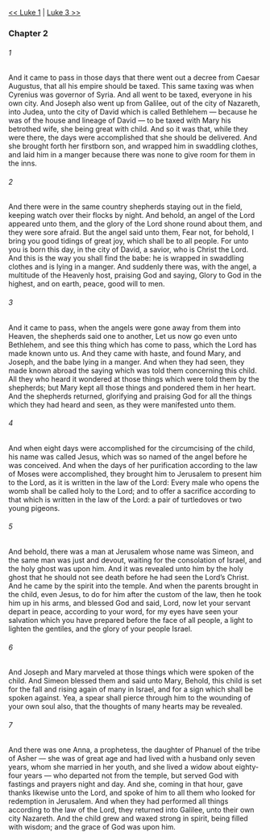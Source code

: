 [<< Luke 1](Luke%201.md)  |  [Luke 3 >>](Luke%203.md)

### Chapter 2
###### 1
And it came to pass in those days that there went out a decree from Caesar Augustus, that all his empire should be taxed. This same taxing was when Cyrenius was governor of Syria. And all went to be taxed, everyone in his own city. And Joseph also went up from Galilee, out of the city of Nazareth, into Judea, unto the city of David which is called Bethlehem — because he was of the house and lineage of David — to be taxed with Mary his betrothed wife, she being great with child. And so it was that, while they were there, the days were accomplished that she should be delivered. And she brought forth her firstborn son, and wrapped him in swaddling clothes, and laid him in a manger because there was none to give room for them in the inns.

###### 2
And there were in the same country shepherds staying out in the field, keeping watch over their flocks by night. And behold, an angel of the Lord appeared unto them, and the glory of the Lord shone round about them, and they were sore afraid. But the angel said unto them, Fear not, for behold, I bring you good tidings of great joy, which shall be to all people. For unto you is born this day, in the city of David, a savior, who is Christ the Lord. And this is the way you shall find the babe: he is wrapped in swaddling clothes and is lying in a manger. And suddenly there was, with the angel, a multitude of the Heavenly host, praising God and saying, Glory to God in the highest, and on earth, peace, good will to men.

###### 3
And it came to pass, when the angels were gone away from them into Heaven, the shepherds said one to another, Let us now go even unto Bethlehem, and see this thing which has come to pass, which the Lord has made known unto us. And they came with haste, and found Mary, and Joseph, and the babe lying in a manger. And when they had seen, they made known abroad the saying which was told them concerning this child. All they who heard it wondered at those things which were told them by the shepherds; but Mary kept all those things and pondered them in her heart. And the shepherds returned, glorifying and praising God for all the things which they had heard and seen, as they were manifested unto them.

###### 4
And when eight days were accomplished for the circumcising of the child, his name was called Jesus, which was so named of the angel before he was conceived. And when the days of her purification according to the law of Moses were accomplished, they brought him to Jerusalem to present him to the Lord, as it is written in the law of the Lord: Every male who opens the womb shall be called holy to the Lord; and to offer a sacrifice according to that which is written in the law of the Lord: a pair of turtledoves or two young pigeons.

###### 5
And behold, there was a man at Jerusalem whose name was Simeon, and the same man was just and devout, waiting for the consolation of Israel, and the holy ghost was upon him. And it was revealed unto him by the holy ghost that he should not see death before he had seen the Lord’s Christ. And he came by the spirit into the temple. And when the parents brought in the child, even Jesus, to do for him after the custom of the law, then he took him up in his arms, and blessed God and said, Lord, now let your servant depart in peace, according to your word, for my eyes have seen your salvation which you have prepared before the face of all people, a light to lighten the gentiles, and the glory of your people Israel.

###### 6
And Joseph and Mary marveled at those things which were spoken of the child. And Simeon blessed them and said unto Mary, Behold, this child is set for the fall and rising again of many in Israel, and for a sign which shall be spoken against. Yea, a spear shall pierce through him to the wounding of your own soul also, that the thoughts of many hearts may be revealed.

###### 7
And there was one Anna, a prophetess, the daughter of Phanuel of the tribe of Asher — she was of great age and had lived with a husband only seven years, whom she married in her youth, and she lived a widow about eighty-four years — who departed not from the temple, but served God with fastings and prayers night and day. And she, coming in that hour, gave thanks likewise unto the Lord, and spoke of him to all them who looked for redemption in Jerusalem. And when they had performed all things according to the law of the Lord, they returned into Galilee, unto their own city Nazareth. And the child grew and waxed strong in spirit, being filled with wisdom; and the grace of God was upon him.